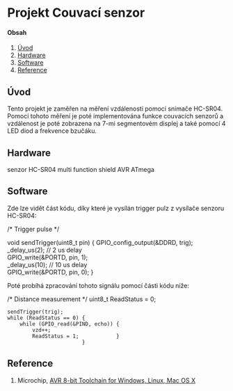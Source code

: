 
# Projekt Couvací senzor

#### Obsah

1. [Úvod](#úvod)
2. [Hardware](#hardware)
3. [Software](#software)
4. [Reference](#reference)


## Úvod

Tento projekt je zaměřen na měření vzdálenosti pomocí snímače HC-SR04. Pomocí tohoto měření je poté implementována funkce couvacích senzorů a vzdálenost je poté zobrazena na 7-mi segmentovém displej a také pomocí 4 LED diod a frekvence bzučáku.


## Hardware

senzor HC-SR04
multi function shield
AVR ATmega


## Software

Zde lze vidět část kódu, díky které je vysílán trigger pulz z vysílače senzoru HC-SR04:

/* Trigger pulse */

void sendTrigger(uint8_t pin) {
    GPIO_config_output(&DDRD, trig);  
    _delay_us(2);   // 2 us delay  
    GPIO_write(&PORTD, pin, 1);  
    _delay_us(10);  // 10 us delay  
    GPIO_write(&PORTD, pin, 0); }  
    
Poté probíhá zpracování tohoto signálu pomocí části kódu níže: 

/* Distance measurement */
    uint8_t ReadStatus = 0;

    sendTrigger(trig);
    while (ReadStatus == 0) {
        while (GPIO_read(&PIND, echo)) {
            vzd++;
            ReadStatus = 1;            } 
                            }


## Reference

1. Microchip, [AVR 8-bit Toolchain for Windows, Linux, Mac OS X](https://www.microchip.com/mplab/avr-support/avr-and-arm-toolchains-c-compilers)
